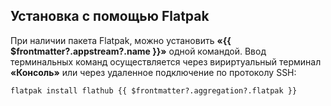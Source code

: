 ## Установка c помощью Flatpak

При наличии пакета Flatpak, можно установить **«{{ $frontmatter?.appstream?.name }}»** одной командой. Ввод терминальных команд осуществляется через вириртуальный терминал **«Консоль»** или через удаленное подключение по протоколу SSH:

```shell-vue
flatpak install flathub {{ $frontmatter?.aggregation?.flatpak }}
```

<!--@include: @apps/_parts/install/software-flatpak.md-->